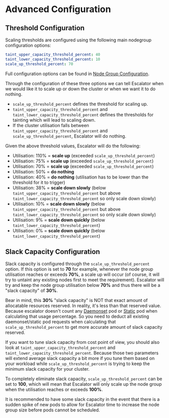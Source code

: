 # Advanced Configuration

## Threshold Configuration

Scaling thresholds are configured using the following main nodegroup configuration options:

```yaml
taint_upper_capacity_threshold_percent: 40
taint_lower_capacity_threshold_percent: 10
scale_up_threshold_percent: 70
```
Full configuration options can be found in [Node Group Configuration](./nodegroup.md).

Through the configuration of these three options we can tell Escalator when we would like it to scale up or down the
cluster or when we want it to do nothing.

- `scale_up_threshold_percent` defines the threshold for scaling up.
- `taint_upper_capacity_threshold_percent` and `taint_lower_capacity_threshold_percent` defines the thresholds for
tainting which will lead to scaling down.
- If the cluster utilisation falls between `taint_upper_capacity_threshold_percent` and `scale_up_threshold_percent`,
Escalator will do nothing.

Given the above threshold values, Escalator will do the following:

- Utilisation: 110% = **scale up** (exceeded `scale_up_threshold_percent`)
- Utilisation: 75% = **scale up** (exceeded `scale_up_threshold_percent`)
- Utilisation: 70% = **scale up** (exceeded `scale_up_threshold_percent`)
- Utilisation: 50% = **do nothing**
- Utilisation: 40% = **do nothing** (utilisation has to be lower than the threshold for it to trigger)
- Utilisation: 38% = **scale down slowly** (below `taint_upper_capacity_threshold_percent` 
but above `taint_lower_capacity_threshold_percent` so only scale down slowly)
- Utilisation: 10% = **scale down slowly** (below `taint_upper_capacity_threshold_percent` 
but above `taint_lower_capacity_threshold_percent` so only scale down slowly)
- Utilisation: 9% = **scale down quickly** (below `taint_lower_capacity_threshold_percent`)
- Utilisation: 0% = **scale down quickly** (below `taint_lower_capacity_threshold_percent`)

## Slack Capacity Configuration

Slack capacity is configured through the `scale_up_threshold_percent` option. If this option is set to **70** for 
example, whenever the node group utilisation reaches or exceeds **70%**, a scale up will occur (of course, it will
try to untaint any existing nodes first to meet the requirement). Escalator will try and
keep the node group utilisation below **70%** and thus there will be a "slack capacity" of **30%**.

Bear in mind, this **30%** "slack capacity" is NOT that exact amount of allocatable resources reserved. In reality,
it's less than that reserved value. Because escalator doesn't count any 
[Daemonset](https://kubernetes.io/docs/concepts/workloads/controllers/daemonset/) pod or 
[Static](https://kubernetes.io/docs/tasks/administer-cluster/static-pod/) pod when calculating that usage percentage.
So you need to deduct all existing daemonset/static pod requests when calculating that `scale_up_threshold_percent`
to get more accurate amount of slack capacity reserved.

If you want to tune slack capacity from cost point of view, you should also look at `taint_upper_capacity_threshold_percent`
and `taint_lower_capacity_threshold_percent`. Because those two parameters will extend average slack capacity a bit more
if you tune them based on your workload while `scale_up_threshold_percent` is trying to keep the minimum slack capacity for
your cluster.

To completely eliminate slack capacity, `scale_up_threshold_percent` can be set to **100**, which will mean that
Escalator will only scale up the node group when the utilisation reaches or exceeds **100%**.

It is recommended to have some slack capacity in the event that there is a sudden spike of new pods to allow for
Escalator time to increase the node group size before pods cannot be scheduled.
